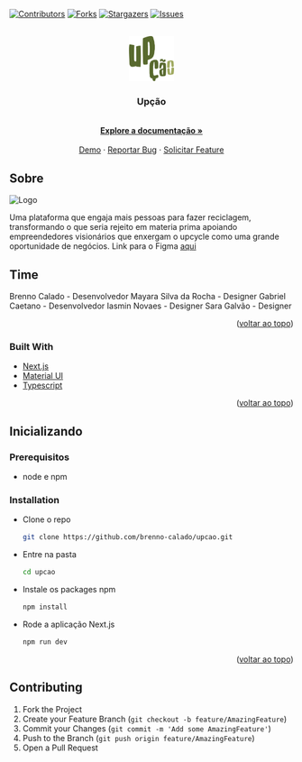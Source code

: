 <div id="top"></div>
<!--
*** Thanks for checking out the upcao. If you have a suggestion
*** that would make this better, please fork the repo and create a pull request
*** or simply open an issue with the tag "enhancement".
*** Don't forget to give the project a star!
*** Thanks again! Now go create something AMAZING! :D
-->

<!-- PROJECT SHIELDS -->
<!--
*** I'm using markdown "reference style" links for readability.
*** Reference links are enclosed in brackets [ ] instead of parentheses ( ).
*** See the bottom of this document for the declaration of the reference variables
*** for contributors-url, forks-url, etc. This is an optional, concise syntax you may use.
*** https://www.markdownguide.org/basic-syntax/#reference-style-links
-->

[![Contributors][contributors-shield]][contributors-url]
[![Forks][forks-shield]][forks-url]
[![Stargazers][stars-shield]][stars-url]
[![Issues][issues-shield]][issues-url]

<!-- PROJECT LOGO -->
<br />
<div align="center">
  <a href="https://github.com/brenno-calado/upcao">
    <img src="images/logo.png" alt="Logo" width="80" height="80">
  </a>

  <h3 align="center">Upção</h3>

  <p align="center">
    <br />
    <a href="https://github.com/brenno-calado/upcao"><strong>Explore a documentação »</strong></a>
    <br />
    <br />
    <a href="https://github.com/brenno-calado/upcao">Demo</a>
    ·
    <a href="https://github.com/brenno-calado/upcao/issues">Reportar Bug</a>
    ·
    <a href="https://github.com/brenno-calado/upcao/issues">Solicitar Feature</a>
  </p>
</div>

<!-- ABOUT THE PROJECT -->

## Sobre

<img src="images/walkthrough.gif" alt="Logo" width="300px">

Uma plataforma que engaja mais pessoas para fazer reciclagem, transformando o que seria rejeito em materia prima apoiando empreendedores visionários que enxergam o upcycle como uma grande oportunidade de negócios. Link para o Figma [aqui](https://www.figma.com/file/90HdsqWmILdnO8xeB9G0Hp/Up%C3%A7%C3%A3o?type=design&node-id=6%3A4&t=7llN8wXoVClU9KBY-1)

## Time
Brenno Calado - Desenvolvedor
Mayara Silva da Rocha - Designer
Gabriel Caetano - Desenvolvedor
Iasmin Novaes - Designer
Sara Galvão - Designer

<p align="right">(<a href="#top">voltar ao topo</a>)</p>

### Built With

- [Next.js](https://nextjs.org/)
- [Material UI](https://mui.com/)
- [Typescript](https://www.typescriptlang.org/)

<p align="right">(<a href="#top">voltar ao topo</a>)</p>

<!-- GETTING STARTED -->

## Inicializando

### Prerequisitos

- node e npm

### Installation

- Clone o repo
  ```sh
  git clone https://github.com/brenno-calado/upcao.git
  ```
- Entre na pasta
  ```sh
  cd upcao
  ```
- Instale os packages npm
  ```sh
  npm install
  ```
- Rode a aplicação Next.js
  ```sh
  npm run dev
  ```

<p align="right">(<a href="#top">voltar ao topo</a>)</p>

<!-- CONTRIBUTING -->

## Contributing

1. Fork the Project
2. Create your Feature Branch (`git checkout -b feature/AmazingFeature`)
3. Commit your Changes (`git commit -m 'Add some AmazingFeature'`)
4. Push to the Branch (`git push origin feature/AmazingFeature`)
5. Open a Pull Request

<!-- MARKDOWN LINKS & IMAGES -->
<!-- https://www.markdownguide.org/basic-syntax/#reference-style-links -->

[contributors-shield]: https://img.shields.io/github/contributors/brenno-calado/upcao.svg?style=for-the-badge
[contributors-url]: https://github.com/brenno-calado/upcao/graphs/contributors
[forks-shield]: https://img.shields.io/github/forks/brenno-calado/upcao.svg?style=for-the-badge
[forks-url]: https://github.com/brenno-calado/upcao/network/members
[stars-shield]: https://img.shields.io/github/stars/brenno-calado/upcao.svg?style=for-the-badge
[stars-url]: https://github.com/brenno-calado/upcao/stargazers
[issues-shield]: https://img.shields.io/github/issues/brenno-calado/upcao.svg?style=for-the-badge
[issues-url]: https://github.com/brenno-calado/upcao/issues

